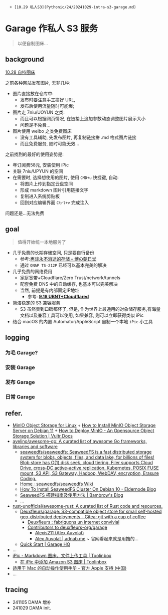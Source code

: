       + [10.29 私人S3](Pythonic/24/20241029-intra-s3-garage.md)

# Garage 作私人 S3 服务
> 以便自制图床...

## background

[10.28 自持图床](20241028-loc-host-s3.md)

之前各种网站发布图片, 无非几种:

- 图片直接放在仓库中:
    - 发布时要注意手工拼好 URL, 
    - 发布后使用流量随时可能爆; 
- 图片走 7niu/UOYUN 之类:
    - 而且可以根据网页情况, 在链接上追加参数动态调整图片展示大小
    - 问题是不免费...
- 图片使用 weibo 之类免费图床
    - 没有工具辅助, 先发布图片, 再复制链接拼 .md 格式图片链接
    - 而且免费服务, 随时可能无效...

之前找到的最好的使用姿势是:

- 年订阅费58元, 安装使用 iPic
- 关联 7niu/UPYUN 的空间
- 在需要时, 选择想使用的图片, 使用 `CMD+u` 快捷键, 自动:
    - 将图片上传到指定云盘空间
    - 形成 markdown 图片引用链接文字
    - 复制进入系统剪贴板
    - 回到对应编辑界面 `Ctrl+v` 完成注入

问题还是...无法免费


## goal
> 值得开始统一本地服务了

- 几乎免费的长期存储空间, 只是要自行备份
    - 参考:[再谈永不消逝的存储 – 博の朝日堂](https://gao.bo/asahi/it/11627)
    - 通过 `QNAP TS-212P` 已经可以基本完美的解决
- 几乎免费的网络费用
    - 家庭宽带+Cloudflare/Zero Trust/network/tunnels
    - 配套免费 DNS 中的自动缓存, 也基本可以完美解决
    - 当然, 前提是有内部固定IP地址
        - 参考: **[9.18 UBNT+Cloudflared](20240918-ubnt-cloudflared.md)**
- 简洁稳定的 S3 兼容服务
    - S3 虽然贵到口碑都坏了, 但是, 作为世界上最通用的对象储存服务,有海量文档以及兼容工具可以使用, 如果兼容, 则可以立即获得类似 iPic
- 结合 macOS 的内置 Automator/AppleScript 自制一个本地 `iPic` 小工具


## logging

### 为毛 Garage?

### 安装 Garage

### 发布 Garage

### 日常 Garage


## refer.

- [MinIO Object Storage for Linux](https://min.io/docs/minio/linux/operations/install-deploy-manage/deploy-minio-single-node-multi-drive.html)
        + [How to Install MinIO Object Storage Server on Debian 11](https://www.howtoforge.com/how-to-install-minio-storage-server-on-debian-11/)
        + [How to Deploy MinIO - An Opensource Object Storage Solution | Vultr Docs](https://www.vultr.com/match/)
- [avelino/awesome-go: A curated list of awesome Go frameworks, libraries and software](https://github.com/avelino/awesome-go)
    - [seaweedfs/seaweedfs: SeaweedFS is a fast distributed storage system for blobs, objects, files, and data lake, for billions of files! Blob store has O(1) disk seek, cloud tiering. Filer supports Cloud Drive, cross-DC active-active replication, Kubernetes, POSIX FUSE mount, S3 API, S3 Gateway, Hadoop, WebDAV, encryption, Erasure Coding.](https://github.com/seaweedfs/seaweedfs)
    - [Home · seaweedfs/seaweedfs Wiki](https://github.com/seaweedfs/seaweedfs/wiki)
    - [How To Install SeaweedFS Cluster On Debian 10 - Eldernode Blog](https://blog.eldernode.com/install-seaweedfs-cluster-on-debian-10/)
    - [SeaweedFS 搭建指南及使用方法 | Bambrow's Blog](https://bambrow.com/20220107-seaweedfs-installation-guide/)
    - ...
- [rust-unofficial/awesome-rust: A curated list of Rust code and resources.](https://github.com/rust-unofficial/awesome-rust?tab=readme-ov-file#database)
    - [Deuxfleurs/garage: S3-compatible object store for small self-hosted geo-distributed deployments - Gitea: git with a cup of coffee](https://git.deuxfleurs.fr/Deuxfleurs/garage/activity)
        - [Deuxfleurs : fabriquons un internet convivial](https://deuxfleurs.fr/)
        - [Contributors to deuxfleurs-org/garage](https://github.com/deuxfleurs-org/garage/forks)
            - [Alexis211 (Alex Auvolat)](https://github.com/Alexis211)
            - [Alex Auvolat | adnab.me](https://adnab.me/) ~ 官网看起来就是用撸的...
    - [Quick Start | Garage HQ](https://garagehq.deuxfleurs.fr/documentation/quick-start/)
- ...
- [iPic - Markdown 图床、文件上传工具 | Toolinbox](https://toolinbox.net/iPic/)
    - [在 iPic 中添加 Amazon S3 图床 | Toolinbox](https://toolinbox.net/iPic/AddS3.html)
- [适用于 Mac 的自动操作使用手册 - 官方 Apple 支持 (中国)](https://support.apple.com/zh-cn/guide/automator/welcome/mac)
- ...


## tracing

- 241105 DAMA 增补
- 241029 DAMA init.

